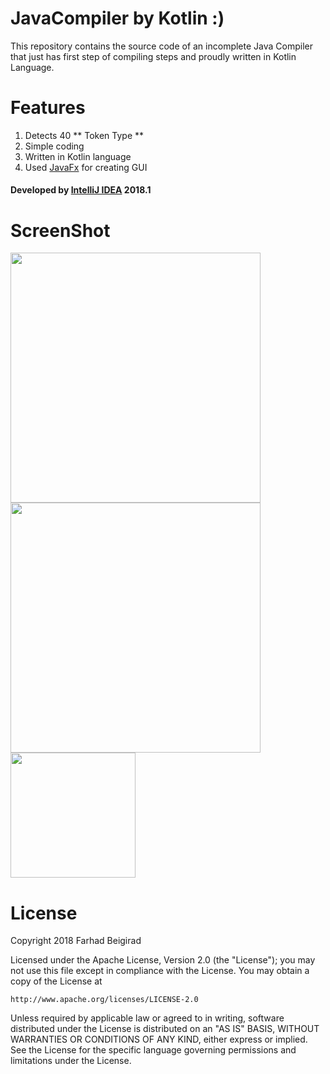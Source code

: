 # JavaCompiler by Kotlin :)

This repository contains the source code of an incomplete Java Compiler that just has first step of compiling steps and proudly written in Kotlin Language.


#   Features
1.  Detects 40 ** Token Type **
1.  Simple coding
1.  Written in Kotlin language
1.  Used [JavaFx][1] for creating GUI

####  Developed by [IntelliJ IDEA][2] 2018.1


#   ScreenShot
<img src="[3]" width="400px" height="auto">
<img src="[4]" width="400px" height="auto">
<img src="[5]" width="200px" height="auto">


#   License
Copyright 2018 Farhad Beigirad

Licensed under the Apache License, Version 2.0 (the "License");
you may not use this file except in compliance with the License.
You may obtain a copy of the License at

    http://www.apache.org/licenses/LICENSE-2.0

Unless required by applicable law or agreed to in writing, software
distributed under the License is distributed on an "AS IS" BASIS,
WITHOUT WARRANTIES OR CONDITIONS OF ANY KIND, either express or implied.
See the License for the specific language governing permissions and
limitations under the License.

[1]: http://www.oracle.com/technetwork/java/javafx/overview/index.html
[2]: https://www.jetbrains.com/idea/
[3]: https://raw.githubusercontent.com/beigirad/CompilerWorkshop/master/shot/01.png
[4]: https://raw.githubusercontent.com/beigirad/CompilerWorkshop/master/shot/02.png
[5]: https://raw.githubusercontent.com/beigirad/CompilerWorkshop/master/shot/03.png